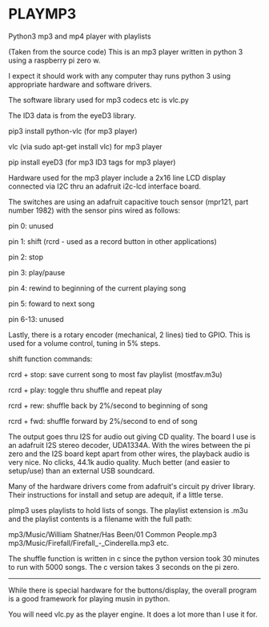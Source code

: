# PLAYMP3
Python3 mp3 and mp4 player with playlists

(Taken from the source code)
This is an mp3 player written in python 3 using a raspberry pi zero w.

I expect it should work with any computer thay runs python 3 using appropriate
hardware and software drivers.

The software library used for mp3 codecs etc is vlc.py

The ID3 data is from the eyeD3 library.

pip3 install python-vlc (for mp3 player)

vlc (via sudo apt-get install vlc) for mp3 player

pip install eyeD3 (for mp3 ID3 tags for mp3 player)

Hardware used for the mp3 player include a 2x16 line LCD display
connected via I2C thru an adafruit i2c-lcd interface board.

The switches are using an adafruit capacitive touch sensor 
(mpr121, part number 1982) with the sensor pins wired as 
follows:

pin 0:	unused

pin 1:	shift (rcrd - used as a record button in other applications)

pin 2:	stop

pin 3:	play/pause

pin 4:	rewind to beginning of the current playing song

pin 5:	foward to next song

pin 6-13: unused

Lastly, there is a rotary encoder (mechanical, 2 lines) tied to
GPIO. This is used for a volume control, tuning in 5% steps.

shift function commands:

rcrd + stop:	save current song to most fav playlist (mostfav.m3u)

rcrd + play:	toggle thru shuffle and repeat play

rcrd + rew:	shuffle back by 2%/second to beginning of song

rcrd + fwd:	shuffle forward by 2%/second to end of song

The output goes thru I2S for audio out giving CD quality. The board
I use is an adafruit I2S stereo decoder, UDA1334A. With the wires 
between the pi zero and the I2S board kept apart from other wires, the
playback audio is very nice. No clicks, 44.1k audio quality. Much better 
(and easier to setup/use) than an external USB soundcard.

Many of the hardware drivers come from adafruit's circuit py driver library.
Their instructions for install and setup are adequit, if a little terse.

plmp3 uses playlists to hold lists of songs. The playlist extension is .m3u
and the playlist contents is a filename with the full path:

mp3/Music/William Shatner/Has Been/01 Common People.mp3
mp3/Music/Firefall/Firefall_-_Cinderella.mp3
etc.

The shuffle function is written in c since the python version took 30 minutes to 
run with 5000 songs. The c version takes 3 seconds on the pi zero.


--------------------------------------

While there is special hardware for the buttons/display, the overall program is a good framework
for playing musin in python.

You will need vlc.py as the player engine. It does a lot more than I use it for.

